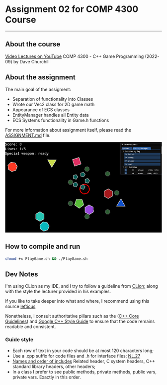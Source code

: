 # Assignment 02 for COMP 4300 Course

--------------------------------------
## About the course
[Video Lectures on YouTube](https://www.youtube.com/playlist?list=PL_xRyXins848nDj2v-TJYahzvs-XW9sVV)
COMP 4300 - C++ Game Programming (2022-09) by Dave Churchill

## About the assignment

The main goal of the assigment:
- Separation of functionality into Classes
- Wrote our Vec2 class for 2D game math
- Appearance of ECS classes
- EntityManager handles all Entity data
- ECS Systems functionality in Game.h functions

For more information about assignment itself, please read the 
[ASSIGNMENT.md](ASSIGNMENT02.md) file.

![Geometry Wars](assets/images/geometry_wars.png)

## How to compile and run

```bash
chmod +x PlayGame.sh && ./PlayGame.sh
```

## Dev Notes
I'm using CLion as my IDE, and I try to follow a guideline from 
[CLion:](https://www.jetbrains.com/help/clion/clangformat-as-alternative-formatter.html)
along with the style the lecturer provided in his examples.

If you like to take deeper into what and where, I recommend using this source
[lefticus](https://lefticus.gitbooks.io/cpp-best-practices/content/03-Style.html)

Nonetheless, I consult authoritative pillars such as the
([C++ Core Guidelines](https://isocpp.github.io/CppCoreGuidelines/CppCoreGuidelines.html))
and [Google C++ Style Guide](https://google.github.io/styleguide/cppguide.html)
to ensure that the code remains readable and consistent.

### Guide style
* Each row of text in your code should be at most 120 characters long;
* Use a .cpp suffix for code files and .h for interface files;
  [NL.27](https://isocpp.github.io/CppCoreGuidelines/CppCoreGuidelines.html#Rl-file-suffix)
* [Names and order of includes](https://google.github.io/styleguide/cppguide.html#Names_and_Order_of_Includes)
  Related header, C system headers, C++ standard library headers, other headers;
* In a class I prefer to see public methods, private methods, public vars, private vars. Exactly
  in this order. 

